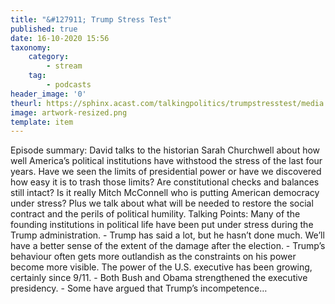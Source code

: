 ```yaml
---
title: "&#127911; Trump Stress Test"
published: true
date: 16-10-2020 15:56
taxonomy:
    category:
        - stream
    tag:
        - podcasts
header_image: '0'
theurl: https://sphinx.acast.com/talkingpolitics/trumpstresstest/media.mp3
image: artwork-resized.png
template: item
--- 
```

Episode summary: David talks to the historian Sarah Churchwell about how well America’s political institutions have withstood the stress of the last four years. Have we seen the limits of presidential power or have we discovered how easy it is to trash those limits? Are constitutional checks and balances still intact? Is it really Mitch McConnell who is putting American democracy under stress? Plus we talk about what will be needed to restore the social contract and the perils of political humility. Talking Points: Many of the founding institutions in political life have been put under stress during the Trump administration. - Trump has said a lot, but he hasn’t done much. We’ll have a better sense of the extent of the damage after the election. - Trump’s behaviour often gets more outlandish as the constraints on his power become more visible. The power of the U.S. executive has been growing, certainly since 9/11. - Both Bush and Obama strengthened the executive presidency. - Some have argued that Trump’s incompetence…
